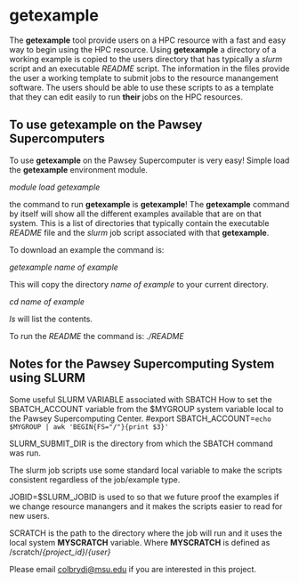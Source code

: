 # getexample

The **getexample** tool provide users on a HPC resource with a fast and easy
way to begin using the HPC resource.  Using **getexample** a directory of a working example 
is copied to the users directory that has typically a _slurm_ script and an executable 
_README_ script.  The information in the files provide the user a working template to 
submit jobs to the resource manangement software.  The users should be able to use these
scripts to as a template that they can edit easily to run **their** jobs on the HPC resources.

## To use getexample on the Pawsey Supercomputers
To use **getexample** on the Pawsey Supercomputer is very easy!
Simple load the **getexample** environment module.

_module load getexample_

the command to run **getexample** is **getexample**!
The **getexample** command by itself will show all the different examples available that are on that system.  This is a list of directories that typically contain the executable *README* file and the *slurm* job script associated with that **getexample**.

To download an example the command is:

_getexample_ _name of example_

This will copy the directory _name of example_ to your current directory.

_cd name of example_

_ls_ will list the contents.

To run the *README* the command is:
_./README_

 

## Notes for the Pawsey Supercomputing System using SLURM 

Some useful SLURM VARIABLE associated with SBATCH
How to set the SBATCH_ACCOUNT variable from the $MYGROUP system variable local to 
the Pawsey Supercomputing Center.
#export SBATCH_ACCOUNT=`echo $MYGROUP | awk 'BEGIN{FS="/"}{print $3}'`

SLURM_SUBMIT_DIR is the directory from which the SBATCH command was run.

The slurm job scripts use some standard local variable to make the scripts
consistent regardless of the job/example type.

JOBID=$SLURM_JOBID is used to so that we future proof the examples if we 
change resource manangers and it makes the scripts easier to read for new users.

SCRATCH is the path to the directory where the job will run and it uses
the local system **MYSCRATCH** variable. Where **MYSCRATCH** is defined as
\/scratch\/_{project_id}_\/_{user}_ 

Please email colbrydi@msu.edu if you are interested in this project.

